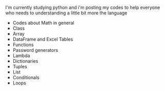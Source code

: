 I'm currently studying python and i'm posting my codes to help everyone who needs to understanding a little bit more the language

<ul type="square"> 
        <li>Codes about Math in general</li>
        <li>Class</li>
        <li>Array</li>
        <li>DataFrame and Excel Tables</li>
        <li>Functions</li>
        <li>Password generators</li>
        <li>Lambda</li>
        <li>Dictionaries</li>
        <li>Tuples</li>
        <li>List</li>
        <li>Conditionals</li>
        <li>Loops</li>
 </ul>
